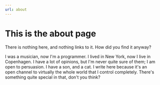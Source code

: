 ```yaml
---
url: about
---
```


This is the about page
======================

There is nothing here, and nothing links to it. How did you find it anyway?

I was a musician, now I'm a programmer. I lived in New York, now I live in
Copenhagen. I have a lot of opinions, but I'm never quite sure of them; I am
open to persuasion. I have a son, and a cat. I write here because it's an open
channel to virtually the whole world that I control completely. There's
something quite special in that, don't you think?
